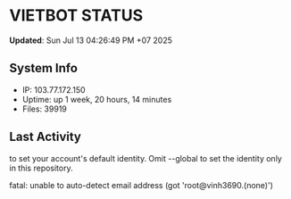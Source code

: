 # VIETBOT STATUS
**Updated**: Sun Jul 13 04:26:49 PM +07 2025

## System Info
- IP: 103.77.172.150
- Uptime: up 1 week, 20 hours, 14 minutes
- Files: 39919

## Last Activity

to set your account's default identity.
Omit --global to set the identity only in this repository.

fatal: unable to auto-detect email address (got 'root@vinh3690.(none)')
